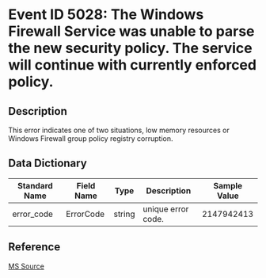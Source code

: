 # Event ID 5028: The Windows Firewall Service was unable to parse the new security policy. The service will continue with currently enforced policy.

## Description

This error indicates one of two situations, low memory resources or Windows Firewall group policy registry corruption.

## Data Dictionary

|Standard Name|Field Name|Type|Description|Sample Value|
|---|---|---|---|---|
|error_code|ErrorCode|string|unique error code.|2147942413|

## Reference

[MS Source](https://github.com/MicrosoftDocs/windows-itpro-docs/blob/public/windows/security/threat-protection/auditing/event-5028.md)